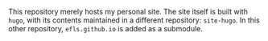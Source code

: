 This repository merely hosts my personal site.
The site itself is built with `hugo`, with its contents maintained in a different repository: `site-hugo`.
In this other repository, `efls.github.io` is added as a submodule.
